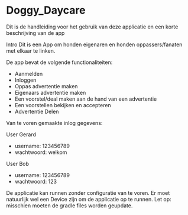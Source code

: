 # Doggy_Daycare

Dit is de handleiding voor het gebruik van deze applicatie en een korte beschrijving van de app

Intro
Dit is een App om honden eigenaren en honden oppassers/fanaten met elkaar te linken.


De app bevat de volgende functionaliteiten:
- Aanmelden
- Inloggen
- Oppas advertentie maken
- Eigenaars advertentie maken
- Een voorstel/deal maken aan de hand van een advertentie
- Een voorstellen bekijken en accepteren
- Advertentie Delen


Van te voren gemaakte inlog gegevens:

User Gerard
- username: 123456789
- wachtwoord: welkom

User Bob
- username: 123456789
- wachtwoord: 123


De applicatie kan runnen zonder configuratie van te voren.
Er moet natuurlijk wel een Device zijn om de applicatie op te runnen.
Let op: misschien moeten de gradle files worden geupdate.
